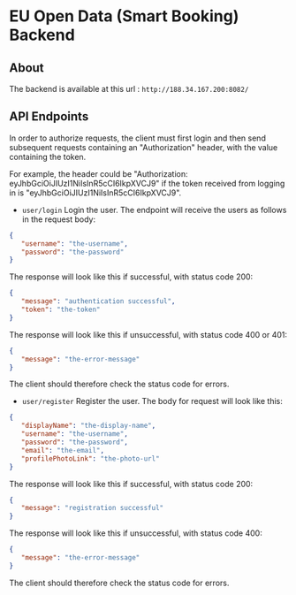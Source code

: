 # EU Open Data (Smart Booking) Backend

## About
The backend is available at this url : `http://188.34.167.200:8082/`

## API Endpoints
In order to authorize requests, the client must first login and then send subsequent requests containing an "Authorization" header, with the value containing the token.  
  
For example, the header could be "Authorization: eyJhbGciOiJIUzI1NiIsInR5cCI6IkpXVCJ9" if the token received from logging in is "eyJhbGciOiJIUzI1NiIsInR5cCI6IkpXVCJ9".

* `user/login`
Login the user. The endpoint will receive the users as follows in the request body:
```json
{
   "username": "the-username",
   "password": "the-password"
}
```

The response will look like this if successful, with status code 200:
```json
{
   "message": "authentication successful",
   "token": "the-token"
}
```

The response will look like this if unsuccessful, with status code 400 or 401:
```json
{
   "message": "the-error-message"
}
```
The client should therefore check the status code for errors.

* `user/register`
Register the user. The body for request will look like this:
```json
{
   "displayName": "the-display-name",
   "username": "the-username",
   "password": "the-password",
   "email": "the-email",
   "profilePhotoLink": "the-photo-url"
}
```

The response will look like this if successful, with status code 200:
```json
{
   "message": "registration successful"
}
```

The response will look like this if unsuccessful, with status code 400:
```json
{
   "message": "the-error-message"
}
```
The client should therefore check the status code for errors.
